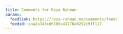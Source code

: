 ```yaml
---
title: Comments for Reza Rahman
params:
  feedlink: https://reza-rahman.me/comments/feed/
  feedid: e4a2a343cd6505c41276a0252c9ff117
---
```

